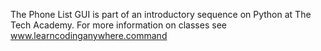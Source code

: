The Phone List GUI is part of an introductory sequence on Python at The Tech Academy.
For more information on classes see www.learncodinganywhere.command
